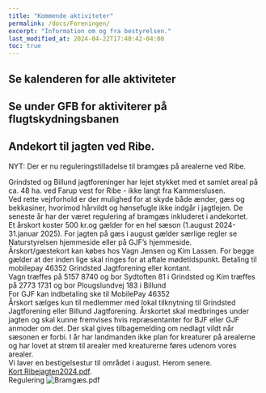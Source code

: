 ```yaml
---
title: "Kommende aktiviteter"
permalink: /docs/Foreningen/
excerpt: "Information om og fra bestyrelsen."
last_modified_at: 2024-04-22T17:40:42-04:00
toc: true
---
```

## Se kalenderen for alle aktiviteter

## Se under GFB for aktiviterer på flugtskydningsbanen


## Andekort til jagten ved Ribe.  

NYT: Der er nu reguleringstilladelse til bramgæs på arealerne ved Ribe.

Grindsted og Billund jagtforeninger har lejet stykket med et samlet areal på ca. 48 ha. ved Farup vest for Ribe - ikke langt fra Kammerslusen.   
Ved rette vejrforhold er der mulighed for at skyde både ænder, gæs og bekkasiner, hvorimod hårvildt og hønsefugle ikke indgår i jagtlejen. De seneste år har der været regulering af bramgæs inkluderet i andekortet.    
Et årskort koster 500 kr.og gælder for en hel sæson (1.august 2024- 31.januar 2025). For jagten på gæs i august gælder særlige regler se Naturstyrelsen hjemmeside eller på GJF’s hjemmeside.    
Årskort/gæstekort kan købes hos Vagn Jensen og Kim Lassen. For begge gælder at der inden lige skal ringes for at aftale mødetidspunkt. Betaling til mobilepay 46352 Grindsted Jagtforening eller kontant.    
Vagn træffes på 5157 8740 og bor Sydtoften 81 i Grindsted og Kim træffes på 2773 1731 og bor Plougslundvej 183 i Billund    
For GJF kan indbetaling ske til MobilePay 46352    
Årskort sælges kun til medlemmer med lokal tilknytning til Grindsted Jagtforening eller Billund Jagtforening. Årskortet skal medbringes under jagten og skal kunne fremvises hvis repræsentanter for BJF eller GJF anmoder om det. Der skal gives tilbagemelding om nedlagt vildt når sæsonen er forbi. I år har landmanden ikke plan for kreaturer på arealerne og har lovet at strøm til arealer med kreaturerne føres udenom vores arealer.    
Vi laver en bestigelsestur til området i august. Herom senere.    
[Kort Ribejagten2024.pdf](https://github.com/user-attachments/files/16202117/Kort.Ribejagten2024.pdf).    
Regulering
![Bramgæs.pdf](/images/Regulering202024side1.jpg)